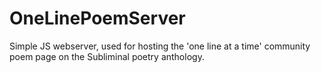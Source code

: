 # OneLinePoemServer
 Simple JS webserver, used for hosting the 'one line at a time' community poem page on the Subliminal poetry anthology. 
